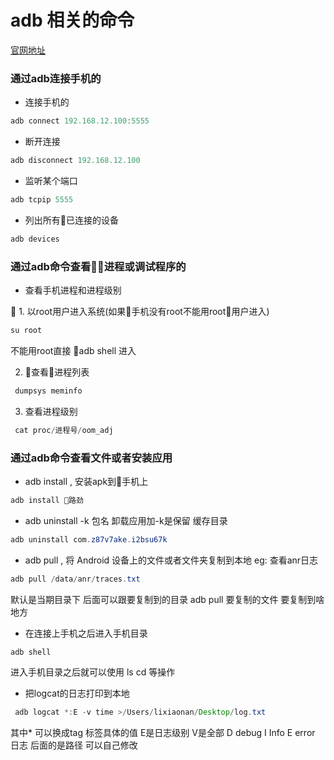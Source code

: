 # adb 相关的命令
[官网地址](https://developer.android.com/studio/command-line/adb?gclid=Cj0KCQjwt_nmBRD0ARIsAJYs6o2frvMVn3AWDzhbfbwHQOuM5P2C51LjSYm_WVuWSBhht5fsJNlXCisaAsNPEALw_wcB)
### 通过adb连接手机的
* 连接手机的
``` Java
adb connect 192.168.12.100:5555
```
* 断开连接
``` Java
adb disconnect 192.168.12.100
```
* 监听某个端口
``` Java
adb tcpip 5555
```
* 列出所有已连接的设备
``` Java
adb devices
```
### 通过adb命令查看进程或调试程序的
* 查看手机进程和进程级别

 1. 以root用户进入系统(如果手机没有root不能用root用户进入)
``` Java
su root
```
不能用root直接 adb shell 进入

2. 查看进程列表
``` Java
 dumpsys meminfo
```
3. 查看进程级别
``` Java
 cat proc/进程号/oom_adj
```


### 通过adb命令查看文件或者安装应用
* adb install , 安装apk到手机上
``` Java
adb install 路劲
```
* adb uninstall -k 包名 卸载应用加-k是保留 缓存目录
``` Java
adb uninstall com.z87v7ake.i2bsu67k
```



* adb pull , 将 Android 设备上的文件或者文件夹复制到本地
eg: 查看anr日志
``` Java
adb pull /data/anr/traces.txt
```
默认是当期目录下 后面可以跟要复制到的目录
adb pull 要复制的文件  要复制到啥地方


* 在连接上手机之后进入手机目录
``` Java
adb shell
```
 进入手机目录之后就可以使用 ls cd 等操作

* 把logcat的日志打印到本地
``` Java
 adb logcat *:E -v time >/Users/lixiaonan/Desktop/log.txt
```
其中* 可以换成tag 标签具体的值  E是日志级别  V是全部 D debug  I Info  E  error 日志
后面的是路径   可以自己修改
